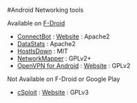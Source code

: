 #Android Networking tools

Available on [F-Droid](https://f-droid.org/)

* [ConnectBot](https://github.com/connectbot/connectbot) : [Website](https://connectbot.org/) : Apache2
* [DataStats](https://github.com/takke/DataStats) : Apache2
* [HostIsDown](https://gitlab.com/ilpianista/HostIsDown) : MIT
* [NetworkMapper](https://github.com/kost/NetworkMapper) : GPLv2+
* [OpenVPN for Android](https://github.com/schwabe/ics-openvpn) : [Website](ics-openvpn.blinkt.de) : GPLv2

Not Available on F-Droid or Google Play
* [cSploit](https://github.com/cSploit/android) : [Website](http://www.csploit.org/) : GPLv3
